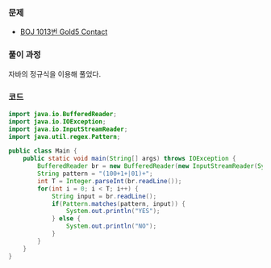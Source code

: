 ### 문제

- [BOJ 1013번 Gold5 Contact](https://www.acmicpc.net/problem/1013)

### 풀이 과정

자바의 정규식을 이용해 풀었다.

### 코드

```java
import java.io.BufferedReader;
import java.io.IOException;
import java.io.InputStreamReader;
import java.util.regex.Pattern;

public class Main {
    public static void main(String[] args) throws IOException {
        BufferedReader br = new BufferedReader(new InputStreamReader(System.in));
        String pattern = "(100+1+|01)+";
        int T = Integer.parseInt(br.readLine());
        for(int i = 0; i < T; i++) {
            String input = br.readLine();
            if(Pattern.matches(pattern, input)) {
                System.out.println("YES");
            } else {
                System.out.println("NO");
            }
        }
    }
}

```

